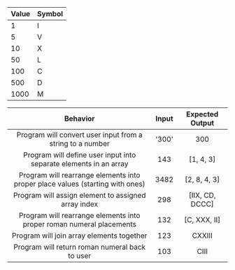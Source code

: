 | Value | Symbol |
|-|-|
| 1    | I |
| 5    | V |
| 10   | X |
| 50   | L |
| 100  | C |
| 500  | D |
| 1000 | M |

| Behavior | Input | Expected Output |
|:-:|:-:|:-:|
| Program will convert user input from a string to a number | '300' | 300 |
| Program will define user input into separate elements in an array | 143 | [1, 4, 3] |
| Program will rearrange elements into proper place values (starting with ones)| 3482 | [2, 8, 4, 3] |
| Program will assign element to assigned array index | 298 | [IIX, CD, DCCC] |
| Program will rearrange elements into proper roman numeral placements | 132 | [C, XXX, II] |
| Program will join array elements together | 123 | CXXIII |
| Program will return roman numeral back to user | 103 | CIII |

